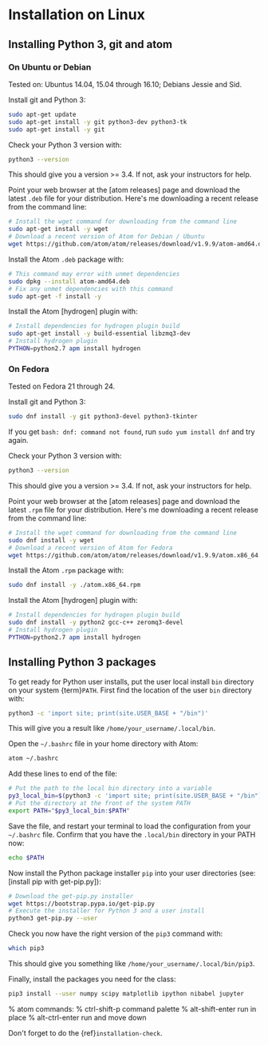 # Installation on Linux

## Installing Python 3, git and atom

### On Ubuntu or Debian

Tested on: Ubuntus 14.04, 15.04 through 16.10; Debians Jessie and Sid.

Install git and Python 3:

```bash
sudo apt-get update
sudo apt-get install -y git python3-dev python3-tk
sudo apt-get install -y git
```

Check your Python 3 version with:

```bash
python3 --version
```

This should give you a version >= 3.4.  If not, ask your instructors for help.

Point your web browser at the [atom releases] page and download the latest
`.deb` file for your distribution.  Here's me downloading a recent release
from the command line:

```bash
# Install the wget command for downloading from the command line
sudo apt-get install -y wget
# Download a recent version of Atom for Debian / Ubuntu
wget https://github.com/atom/atom/releases/download/v1.9.9/atom-amd64.deb
```

Install the Atom `.deb` package with:

```bash
# This command may error with unmet dependencies
sudo dpkg --install atom-amd64.deb
# Fix any unmet dependencies with this command
sudo apt-get -f install -y
```

Install the Atom [hydrogen] plugin with:

```bash
# Install dependencies for hydrogen plugin build
sudo apt-get install -y build-essential libzmq3-dev
# Install hydrogen plugin
PYTHON=python2.7 apm install hydrogen
```

### On Fedora

Tested on Fedora 21 through 24.

Install git and Python 3:

```bash
sudo dnf install -y git python3-devel python3-tkinter
```

If you get `bash: dnf: command not found`, run `sudo yum install dnf` and
try again.

Check your Python 3 version with:

```bash
python3 --version
```

This should give you a version >= 3.4.  If not, ask your instructors for help.

Point your web browser at the [atom releases] page and download the latest
`.rpm` file for your distribution.  Here's me downloading a recent release
from the command line:

```bash
# Install the wget command for downloading from the command line
sudo dnf install -y wget
# Download a recent version of Atom for Fedora
wget https://github.com/atom/atom/releases/download/v1.9.9/atom.x86_64.rpm
```

Install the Atom `.rpm` package with:

```bash
sudo dnf install -y ./atom.x86_64.rpm
```

Install the Atom [hydrogen] plugin with:

```bash
# Install dependencies for hydrogen plugin build
sudo dnf install -y python2 gcc-c++ zeromq3-devel
# Install hydrogen plugin
PYTHON=python2.7 apm install hydrogen
```

## Installing Python 3 packages

To get ready for Python user installs, put the user local install `bin`
directory on your system {term}`PATH`.  First find the location of the user
`bin` directory with:

```bash
python3 -c 'import site; print(site.USER_BASE + "/bin")'
```

This will give you a result like `/home/your_username/.local/bin`.

Open the `~/.bashrc` file in your home directory with Atom:

```bash
atom ~/.bashrc
```

Add these lines to end of the file:

```bash
# Put the path to the local bin directory into a variable
py3_local_bin=$(python3 -c 'import site; print(site.USER_BASE + "/bin")')
# Put the directory at the front of the system PATH
export PATH="$py3_local_bin:$PATH"
```

Save the file, and restart your terminal to load the configuration from your
`~/.bashrc` file.  Confirm that you have the `.local/bin` directory in
your PATH now:

```bash
echo $PATH
```

Now install the Python package installer `pip` into your user directories
(see: [install pip with get-pip.py]):

```bash
# Download the get-pip.py installer
wget https://bootstrap.pypa.io/get-pip.py
# Execute the installer for Python 3 and a user install
python3 get-pip.py --user
```

Check you now have the right version of the `pip3` command with:

```bash
which pip3
```

This should give you something like `/home/your_username/.local/bin/pip3`.

Finally, install the packages you need for the class:

```bash
pip3 install --user numpy scipy matplotlib ipython nibabel jupyter
```

% atom commands:
% ctrl-shift-p  command palette
% alt-shift-enter  run in place
% alt-ctrl-enter  run and move down

Don't forget to do the {ref}`installation-check`.
